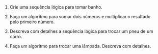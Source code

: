 

1)	Crie uma sequência lógica para tomar banho.

2)	Faça um algoritmo para somar dois números e multiplicar o resultado pelo primeiro número.


3)	Descreva com detalhes a sequência lógica para trocar um pneu de um carro.

4)	Faça um algoritmo para trocar uma lâmpada. Descreva com detalhes.

